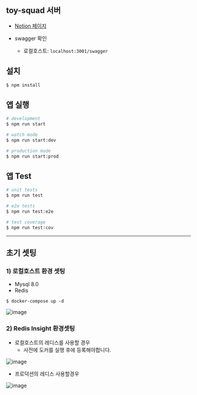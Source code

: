 ## toy-squad 서버

- [Notion 페이지](https://periodic-quokka-f6d.notion.site/Toy-Squad-c86cdb10cff44743829f0e2178416f75)

- swagger 확인
  - 로컬호스트: `localhost:3001/swagger`

## 설치

```bash
$ npm install
```

## 앱 실행

```bash
# development
$ npm run start

# watch mode
$ npm run start:dev

# production mode
$ npm run start:prod
```

## 앱 Test

```bash
# unit tests
$ npm run test

# e2e tests
$ npm run test:e2e

# test coverage
$ npm run test:cov
```

---

## 초기 셋팅



### 1) 로컬호스트 환경 셋팅

- Mysql 8.0
- Redis

```
$ docker-compose up -d
```



![image](https://media.discordapp.net/attachments/1089898822529994773/1115271204153065620/image.png?width=1920&height=498)



### 2) Redis Insight 환경셋팅

- 로컬호스트의 레디스를 사용할 경우
  - 사전에 도커를 실행 후에 등록해야합니다.

![image](https://cdn.discordapp.com/attachments/1091613369007612035/1130906798732365844/image.png)


- 프로덕션의 레디스 사용할경우

![image](https://media.discordapp.net/attachments/1091613369007612035/1130900773472051230/2023-07-19_1.34.20.png?width=748&height=936)

